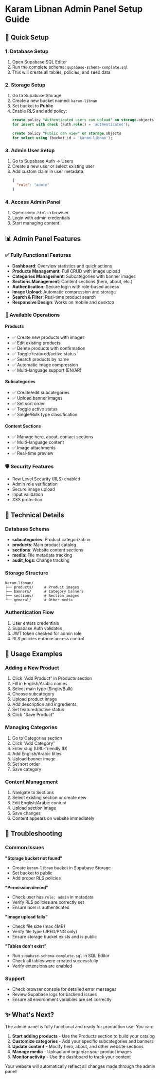 # Karam Libnan Admin Panel Setup Guide

## 🚀 Quick Setup

### 1. Database Setup
1. Open Supabase SQL Editor
2. Run the complete schema: `supabase-schema-complete.sql`
3. This will create all tables, policies, and seed data

### 2. Storage Setup
1. Go to Supabase Storage
2. Create a new bucket named: `karam-libnan`
3. Set bucket to **Public**
4. Enable RLS and add policy:
   ```sql
   create policy "Authenticated users can upload" on storage.objects
   for insert with check (auth.role() = 'authenticated');
   
   create policy "Public can view" on storage.objects
   for select using (bucket_id = 'karam-libnan');
   ```

### 3. Admin User Setup
1. Go to Supabase Auth → Users
2. Create a new user or select existing user
3. Add custom claim in user metadata:
   ```json
   {
     "role": "admin"
   }
   ```

### 4. Access Admin Panel
1. Open `admin.html` in browser
2. Login with admin credentials
3. Start managing content!

## 📊 Admin Panel Features

### ✅ Fully Functional Features
- **Dashboard**: Overview statistics and quick actions
- **Products Management**: Full CRUD with image upload
- **Categories Management**: Subcategories with banner images
- **Sections Management**: Content sections (hero, about, etc.)
- **Authentication**: Secure login with role-based access
- **Image Upload**: Automatic compression and storage
- **Search & Filter**: Real-time product search
- **Responsive Design**: Works on mobile and desktop

### 🎯 Available Operations

#### Products
- ✅ Create new products with images
- ✅ Edit existing products
- ✅ Delete products with confirmation
- ✅ Toggle featured/active status
- ✅ Search products by name
- ✅ Automatic image compression
- ✅ Multi-language support (EN/AR)

#### Subcategories  
- ✅ Create/edit subcategories
- ✅ Upload banner images
- ✅ Set sort order
- ✅ Toggle active status
- ✅ Single/Bulk type classification

#### Content Sections
- ✅ Manage hero, about, contact sections
- ✅ Multi-language content
- ✅ Image attachments
- ✅ Real-time preview

### 🛡️ Security Features
- Row Level Security (RLS) enabled
- Admin role verification
- Secure image upload
- Input validation
- XSS protection

## 🔧 Technical Details

### Database Schema
- **subcategories**: Product categorization
- **products**: Main product catalog  
- **sections**: Website content sections
- **media**: File metadata tracking
- **audit_logs**: Change tracking

### Storage Structure
```
karam-libnan/
├── products/     # Product images
├── banners/      # Category banners  
├── sections/     # Section images
└── general/      # Other media
```

### Authentication Flow
1. User enters credentials
2. Supabase Auth validates
3. JWT token checked for admin role
4. RLS policies enforce access control

## 📱 Usage Examples

### Adding a New Product
1. Click "Add Product" in Products section
2. Fill in English/Arabic names
3. Select main type (Single/Bulk)
4. Choose subcategory
5. Upload product image
6. Add description and ingredients
7. Set featured/active status
8. Click "Save Product"

### Managing Categories
1. Go to Categories section
2. Click "Add Category" 
3. Enter slug (URL-friendly ID)
4. Add English/Arabic titles
5. Upload banner image
6. Set sort order
7. Save category

### Content Management
1. Navigate to Sections
2. Select existing section or create new
3. Edit English/Arabic content
4. Upload section image
5. Save changes
6. Content appears on website immediately

## 🚨 Troubleshooting

### Common Issues

**"Storage bucket not found"**
- Create `karam-libnan` bucket in Supabase Storage
- Set bucket to public
- Add proper RLS policies

**"Permission denied"**
- Check user has `role: admin` in metadata
- Verify RLS policies are correctly set
- Ensure user is authenticated

**"Image upload fails"**
- Check file size (max 4MB)
- Verify file type (JPEG/PNG only)
- Ensure storage bucket exists and is public

**"Tables don't exist"**
- Run `supabase-schema-complete.sql` in SQL Editor
- Check all tables were created successfully
- Verify extensions are enabled

### Support
- Check browser console for detailed error messages
- Review Supabase logs for backend issues
- Ensure all environment variables are set correctly

## ✨ What's Next?

The admin panel is fully functional and ready for production use. You can:

1. **Start adding products** - Use the Products section to build your catalog
2. **Customize categories** - Add your specific subcategories and banners  
3. **Update content** - Modify hero, about, and other website sections
4. **Manage media** - Upload and organize your product images
5. **Monitor activity** - Use the dashboard to track your content

Your website will automatically reflect all changes made through the admin panel!
